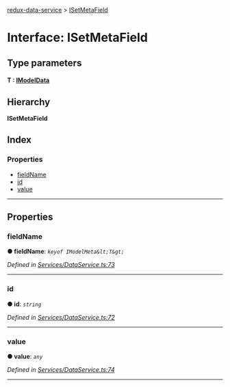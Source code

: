 [redux-data-service](../README.md) > [ISetMetaField](../interfaces/isetmetafield.md)

# Interface: ISetMetaField

## Type parameters
#### T :  [IModelData](imodeldata.md)
## Hierarchy

**ISetMetaField**

## Index

### Properties

* [fieldName](isetmetafield.md#fieldname)
* [id](isetmetafield.md#id)
* [value](isetmetafield.md#value)

---

## Properties

<a id="fieldname"></a>

###  fieldName

**● fieldName**: *`keyof IModelMeta&lt;T&gt;`*

*Defined in [Services/DataService.ts:73](https://github.com/Rediker-Software/redux-data-service/blob/9bffbe1/src/Services/DataService.ts#L73)*

___
<a id="id"></a>

###  id

**● id**: *`string`*

*Defined in [Services/DataService.ts:72](https://github.com/Rediker-Software/redux-data-service/blob/9bffbe1/src/Services/DataService.ts#L72)*

___
<a id="value"></a>

###  value

**● value**: *`any`*

*Defined in [Services/DataService.ts:74](https://github.com/Rediker-Software/redux-data-service/blob/9bffbe1/src/Services/DataService.ts#L74)*

___

